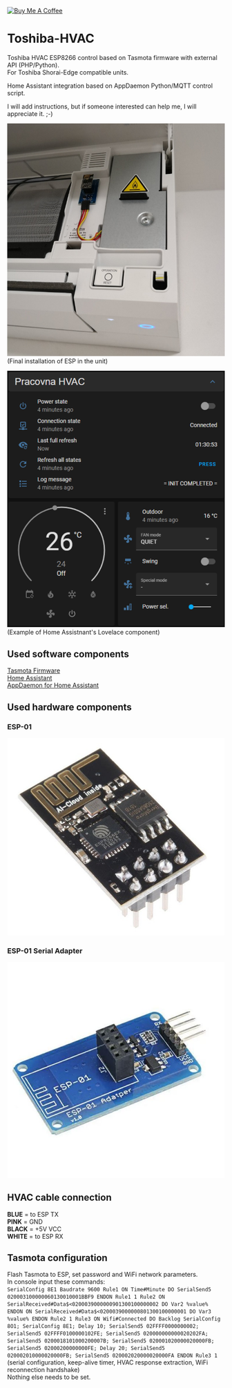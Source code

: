 <a href="https://www.buymeacoffee.com/IntExCZ" target="_blank"><img src="https://cdn.buymeacoffee.com/buttons/default-orange.png" alt="Buy Me A Coffee" height="41" width="174"></a>

# Toshiba-HVAC
Toshiba HVAC ESP8266 control based on Tasmota firmware with external API (PHP/Python).  
For Toshiba Shorai-Edge compatible units.

Home Assistant integration based on AppDaemon Python/MQTT control script.

I will add instructions, but if someone interested can help me, I will appreciate it. ;-)

![Installation](/images/installation.jpg)  
(Final installation of ESP in the unit)  

![ESP-01](/HomeAssistant/Lovelace_example.png)  
(Example of Home Assistnant's Lovelace component)  

## Used software components
<a href="https://tasmota.github.io/" target="_blank">Tasmota Firmware</a>  
<a href="https://www.home-assistant.io/" target="_blank">Home Assistant</a>  
<a href="https://appdaemon.readthedocs.io/" target="_blank">AppDaemon for Home Assistant</a>  

## Used hardware components
### ESP-01
![ESP-01](/images/esp01.jpg)  

### ESP-01 Serial Adapter
![ESP-01](/images/esp01_adapter.jpg)  

## HVAC cable connection
**BLUE** = to ESP TX  
**PINK** = GND  
**BLACK** = +5V VCC  
**WHITE** = to ESP RX

## Tasmota configuration
Flash Tasmota to ESP, set password and WiFi network parameters.    
In console input these commands:  
`
SerialConfig 8E1
Baudrate 9600
Rule1 ON Time#Minute DO SerialSend5 020003100000060130010001BBF9 ENDON
Rule1 1
Rule2 ON SerialReceived#Data$<0200039000000901300100000002 DO Var2 %value% ENDON ON SerialReceived#Data$<0200039000000801300100000001 DO Var3 %value% ENDON
Rule2 1
Rule3 ON Wifi#Connected DO Backlog SerialConfig 8O1; SerialConfig 8E1; Delay 10; SerialSend5 02FFFF0000000002; SerialSend5 02FFFF0100000102FE; SerialSend5 020000000000020202FA; SerialSend5 0200018101000200007B; SerialSend5 020001020000020000FB; SerialSend5 02000200000000FE; Delay 20; SerialSend5 020002010000020000FB; SerialSend5 020002020000020000FA ENDON
Rule3 1
`  
(serial configuration, keep-alive timer, HVAC response extraction, WiFi reconnection handshake)    
Nothing else needs to be set.
